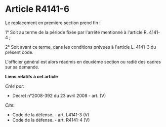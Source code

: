 # Article R4141-6

Le replacement en première section prend fin : 

1° Soit au terme de la période fixée par l'arrêté mentionné à l'article R. 4141-4 ; 

2° Soit avant ce terme, dans les conditions prévues à l'article L. 4141-3 du présent code.

L'officier général est alors réadmis en deuxième section ou radié des cadres sur sa demande.

**Liens relatifs à cet article**

_Créé par_:

  - Décret n°2008-392 du 23 avril 2008 - art. (V)

_Cite_:

  - Code de la défense. - art. L4141-3 (V)
  - Code de la défense. - art. R4141-4 (V)
